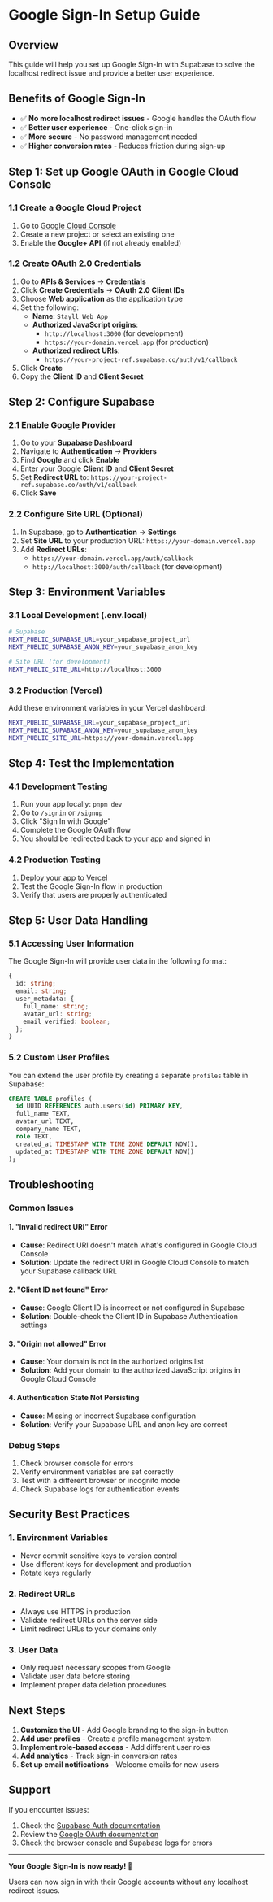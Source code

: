 # Google Sign-In Setup Guide

## Overview
This guide will help you set up Google Sign-In with Supabase to solve the localhost redirect issue and provide a better user experience.

## Benefits of Google Sign-In
- ✅ **No more localhost redirect issues** - Google handles the OAuth flow
- ✅ **Better user experience** - One-click sign-in
- ✅ **More secure** - No password management needed
- ✅ **Higher conversion rates** - Reduces friction during sign-up

## Step 1: Set up Google OAuth in Google Cloud Console

### 1.1 Create a Google Cloud Project
1. Go to [Google Cloud Console](https://console.cloud.google.com/)
2. Create a new project or select an existing one
3. Enable the **Google+ API** (if not already enabled)

### 1.2 Create OAuth 2.0 Credentials
1. Go to **APIs & Services** → **Credentials**
2. Click **Create Credentials** → **OAuth 2.0 Client IDs**
3. Choose **Web application** as the application type
4. Set the following:
   - **Name**: `Stayll Web App`
   - **Authorized JavaScript origins**:
     - `http://localhost:3000` (for development)
     - `https://your-domain.vercel.app` (for production)
   - **Authorized redirect URIs**:
     - `https://your-project-ref.supabase.co/auth/v1/callback`
5. Click **Create**
6. Copy the **Client ID** and **Client Secret**

## Step 2: Configure Supabase

### 2.1 Enable Google Provider
1. Go to your **Supabase Dashboard**
2. Navigate to **Authentication** → **Providers**
3. Find **Google** and click **Enable**
4. Enter your Google **Client ID** and **Client Secret**
5. Set **Redirect URL** to: `https://your-project-ref.supabase.co/auth/v1/callback`
6. Click **Save**

### 2.2 Configure Site URL (Optional)
1. In Supabase, go to **Authentication** → **Settings**
2. Set **Site URL** to your production URL: `https://your-domain.vercel.app`
3. Add **Redirect URLs**:
   - `https://your-domain.vercel.app/auth/callback`
   - `http://localhost:3000/auth/callback` (for development)

## Step 3: Environment Variables

### 3.1 Local Development (.env.local)
```bash
# Supabase
NEXT_PUBLIC_SUPABASE_URL=your_supabase_project_url
NEXT_PUBLIC_SUPABASE_ANON_KEY=your_supabase_anon_key

# Site URL (for development)
NEXT_PUBLIC_SITE_URL=http://localhost:3000
```

### 3.2 Production (Vercel)
Add these environment variables in your Vercel dashboard:
```bash
NEXT_PUBLIC_SUPABASE_URL=your_supabase_project_url
NEXT_PUBLIC_SUPABASE_ANON_KEY=your_supabase_anon_key
NEXT_PUBLIC_SITE_URL=https://your-domain.vercel.app
```

## Step 4: Test the Implementation

### 4.1 Development Testing
1. Run your app locally: `pnpm dev`
2. Go to `/signin` or `/signup`
3. Click "Sign In with Google"
4. Complete the Google OAuth flow
5. You should be redirected back to your app and signed in

### 4.2 Production Testing
1. Deploy your app to Vercel
2. Test the Google Sign-In flow in production
3. Verify that users are properly authenticated

## Step 5: User Data Handling

### 5.1 Accessing User Information
The Google Sign-In will provide user data in the following format:
```typescript
{
  id: string;
  email: string;
  user_metadata: {
    full_name: string;
    avatar_url: string;
    email_verified: boolean;
  };
}
```

### 5.2 Custom User Profiles
You can extend the user profile by creating a separate `profiles` table in Supabase:
```sql
CREATE TABLE profiles (
  id UUID REFERENCES auth.users(id) PRIMARY KEY,
  full_name TEXT,
  avatar_url TEXT,
  company_name TEXT,
  role TEXT,
  created_at TIMESTAMP WITH TIME ZONE DEFAULT NOW(),
  updated_at TIMESTAMP WITH TIME ZONE DEFAULT NOW()
);
```

## Troubleshooting

### Common Issues

#### 1. "Invalid redirect URI" Error
- **Cause**: Redirect URI doesn't match what's configured in Google Cloud Console
- **Solution**: Update the redirect URI in Google Cloud Console to match your Supabase callback URL

#### 2. "Client ID not found" Error
- **Cause**: Google Client ID is incorrect or not configured in Supabase
- **Solution**: Double-check the Client ID in Supabase Authentication settings

#### 3. "Origin not allowed" Error
- **Cause**: Your domain is not in the authorized origins list
- **Solution**: Add your domain to the authorized JavaScript origins in Google Cloud Console

#### 4. Authentication State Not Persisting
- **Cause**: Missing or incorrect Supabase configuration
- **Solution**: Verify your Supabase URL and anon key are correct

### Debug Steps
1. Check browser console for errors
2. Verify environment variables are set correctly
3. Test with a different browser or incognito mode
4. Check Supabase logs for authentication events

## Security Best Practices

### 1. Environment Variables
- Never commit sensitive keys to version control
- Use different keys for development and production
- Rotate keys regularly

### 2. Redirect URLs
- Always use HTTPS in production
- Validate redirect URLs on the server side
- Limit redirect URLs to your domains only

### 3. User Data
- Only request necessary scopes from Google
- Validate user data before storing
- Implement proper data deletion procedures

## Next Steps

1. **Customize the UI** - Add Google branding to the sign-in button
2. **Add user profiles** - Create a profile management system
3. **Implement role-based access** - Add different user roles
4. **Add analytics** - Track sign-in conversion rates
5. **Set up email notifications** - Welcome emails for new users

## Support

If you encounter issues:
1. Check the [Supabase Auth documentation](https://supabase.com/docs/guides/auth)
2. Review the [Google OAuth documentation](https://developers.google.com/identity/protocols/oauth2)
3. Check the browser console and Supabase logs for errors

---

**Your Google Sign-In is now ready! 🚀**

Users can now sign in with their Google accounts without any localhost redirect issues. 